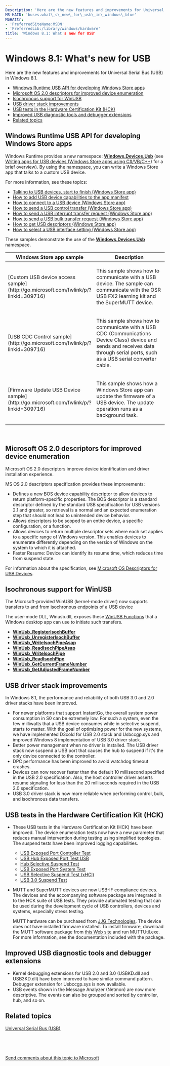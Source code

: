 ```yaml
---
Description: 'Here are the new features and improvements for Universal Serial Bus (USB) in Windows 8.1.'
MS-HAID: 'buses.what\_s\_new\_for\_usb\_in\_windows\_blue'
MSHAttr:
- 'PreferredSiteName:MSDN'
- 'PreferredLib:/library/windows/hardware'
title: 'Windows 8.1: What's new for USB'
---
```


# Windows 8.1: What's new for USB


Here are the new features and improvements for Universal Serial Bus (USB) in Windows 8.1.

-   [Windows Runtime USB API for developing Windows Store apps](#usb-sdk)
-   [Microsoft OS 2.0 descriptors for improved device enumeration](#microsoft-os-2-0-descriptors-for-improved-device-enumeration)
-   [Isochronous support for WinUSB](#usb-wdk)
-   [USB driver stack improvements](#usb-driver-stack-improvements)
-   [USB tests in the Hardware Certification Kit (HCK)](#usb-tests-in-the-hardware-certification-kit--hck-)
-   [Improved USB diagnostic tools and debugger extensions](#improved-usb-diagnostic-tools-and-debugger-extensions-)
-   [Related topics](#related-topics)

## <a href="" id="usb-sdk"></a>Windows Runtime USB API for developing Windows Store apps


Windows Runtime provides a new namespace: [**Windows.Devices.Usb**](https://msdn.microsoft.com/library/windows/apps/dn278466) (see [Writing apps for USB devices (Windows Store apps using C#/VB/C++)](https://msdn.microsoft.com/library/windows/apps/xaml/dn263144) for a brief overview). By using the namespace, you can write a Windows Store app that talks to a custom USB device.

For more information, see these topics:

-   [Talking to USB devices, start to finish (Windows Store app)](talking-to-usb-devices-start-to-finish.md)
-   [How to add USB device capabilities to the app manifest](updating-the-app-manifest-with-usb-device-capabilities.md)
-   [How to connect to a USB device (Windows Store app)](how-to-connect-to-a-usb-device--windows-store-app-.md)
-   [How to send a USB control transfer (Windows Store app)](how-to-send-a-usb-control-transfer--windows-store-app-.md)
-   [How to send a USB interrupt transfer request (Windows Store app)](how-to-send-a-usb-interrupt-transfer--windows-store-app-.md)
-   [How to send a USB bulk transfer request (Windows Store app)](how-to-send-a-usb-bulk-transfer--windows-store-app-.md)
-   [How to get USB descriptors (Windows Store app)](how-to-get-usb-descriptors--windows-store-app-.md)
-   [How to select a USB interface setting (Windows Store app)](how-to-select-a-usb-interface-setting--windows-store-app-.md)

These samples demonstrate the use of the [**Windows.Devices.Usb**](https://msdn.microsoft.com/library/windows/apps/dn278466) namespace.

<table>
<colgroup>
<col width="50%" />
<col width="50%" />
</colgroup>
<thead>
<tr class="header">
<th>Windows Store app sample</th>
<th>Description</th>
</tr>
</thead>
<tbody>
<tr class="odd">
<td><p><a href="" id="custom-usb-device-access-sample"></a>[Custom USB device access sample](http://go.microsoft.com/fwlink/p/?linkid=309716)</p></td>
<td><p>This sample shows how to communicate with a USB device. The sample can communicate with the OSR USB FX2 learning kit and the SuperMUTT device.</p></td>
</tr>
<tr class="even">
<td><p><a href="" id="usb-cdc-control-sample"></a>[USB CDC Control sample](http://go.microsoft.com/fwlink/p/?linkid=309716)</p></td>
<td><p>This sample shows how to communicate with a USB CDC (Communications Device Class) device and sends and receives data through serial ports, such as a USB serial converter cable.</p></td>
</tr>
<tr class="odd">
<td><p><a href="" id="firmware-update-usb-device-sample"></a>[Firmware Update USB Device sample](http://go.microsoft.com/fwlink/p/?linkid=309716)</p></td>
<td><p>This sample shows how a Windows Store app can update the firmware of a USB device. The update operation runs as a background task.</p></td>
</tr>
</tbody>
</table>

 

## Microsoft OS 2.0 descriptors for improved device enumeration


Microsoft OS 2.0 descriptors improve device identification and driver installation experience.

MS OS 2.0 descriptors specification provides these improvements:

-   Defines a new BOS device capability descriptor to allow devices to return platform-specific properties. The BOS descriptor is a standard descriptor defined by the standard USB specification for USB versions 2.1 and greater, so retrieval is a normal and an expected enumeration step that should not lead to unintended device behavior.
-   Allows descriptors to be scoped to an entire device, a specific configuration, or a function.
-   Allows devices to return multiple descriptor sets where each set applies to a specific range of Windows version. This enables devices to enumerate differently depending on the version of Windows on the system to which it is attached.
-   Faster Resume: Device can identify its resume time, which reduces time from suspend state.

For information about the specification, see [Microsoft OS Descriptors for USB Devices](microsoft-defined-usb-descriptors.md).

## <a href="" id="usb-wdk"></a>Isochronous support for WinUSB


The Microsoft-provided WinUSB (kernel-mode driver) now supports transfers to and from isochronous endpoints of a USB device

The user-mode DLL, Winusb.dll, exposes these [WinUSB Functions](https://msdn.microsoft.com/library/windows/hardware/ff540046#winusb) that a Windows desktop app can use to initiate such transfers.

-   [**WinUsb\_RegisterIsochBuffer**](https://msdn.microsoft.com/library/windows/hardware/dn265566)
-   [**WinUsb\_UnregisterIsochBuffer**](https://msdn.microsoft.com/library/windows/hardware/dn265567)
-   [**WinUsb\_WriteIsochPipeAsap**](https://msdn.microsoft.com/library/windows/hardware/dn265569)
-   [**WinUsb\_ReadIsochPipeAsap**](https://msdn.microsoft.com/library/windows/hardware/dn265565)
-   [**WinUsb\_WriteIsochPipe**](https://msdn.microsoft.com/library/windows/hardware/dn265568)
-   [**WinUsb\_ReadIsochPipe**](https://msdn.microsoft.com/library/windows/hardware/dn265564)
-   [**WinUsb\_GetCurrentFrameNumber**](https://msdn.microsoft.com/library/windows/hardware/dn265549)
-   [**WinUsb\_GetAdjustedFrameNumber**](https://msdn.microsoft.com/library/windows/hardware/dn265548)

## USB driver stack improvements


In Windows 8.1, the performance and reliability of both USB 3.0 and 2.0 driver stacks have been improved.

-   For newer platforms that support InstantGo, the overall system power consumption in S0 can be extremely low. For such a system, even the few milliwatts that a USB device consumes while in selective suspend, starts to matter. With the goal of optimizing power for the new systems, we have implemented D3cold for USB 2.0 stack and Usbccgp.sys and improved Windows 8 implementation of USB 3.0 driver stack.
-   Better power management when no driver is installed. The USB driver stack now suspend a USB port that causes the hub to suspend if it's the only device connected to the controller.
-   DPC performance has been improved to avoid watchdog timeout crashes.
-   Devices can now recover faster than the default 10 millisecond specified in the USB 2.0 specification. Also, the host controller driver asserts resume signaling for less than the 20 milliseconds required in the USB 2.0 specification.
-   USB 3.0 driver stack is now more reliable when performing control, bulk, and isochronous data transfers.

## USB tests in the Hardware Certification Kit (HCK)


-   These USB tests in the Hardware Certification Kit (HCK) have been improved. The device enumeration tests now have a new parameter that reduces manual intervention during testing using simplified topologies. The suspend tests have been improved logging capabilities.

    -   [USB Exposed Port Controller Test](http://msdn.microsoft.com/library/windows/hardware/hh998021.aspx)
    -   [USB Hub Exposed Port Test USB](http://msdn.microsoft.com/library/windows/hardware/jj123960.aspx)
    -   [Hub Selective Suspend Test](http://msdn.microsoft.com/library/windows/hardware/jj124844.aspx)
    -   [USB Exposed Port System Test](http://msdn.microsoft.com/library/windows/hardware/jj123655.aspx)
    -   [USB Selective Suspend Test (xHCI)](http://msdn.microsoft.com/library/windows/hardware/jj124491.aspx)
    -   [USB 3.0 Suspend Test](http://msdn.microsoft.com/library/windows/hardware/jj125210.aspx)
-   MUTT and SuperMUTT devices are now USB-IF compliance devices. The devices and the accompanying software package are integrated in to the HCK suite of USB tests. They provide automated testing that can be used during the development cycle of USB controllers, devices and systems, especially stress testing.

    MUTT hardware can be purchased from [JJG Technologies](http://jjgtechnologies.com/mutt.md). The device does not have installed firmware installed. To install firmware, download the MUTT software package from [this Web site](http://msdn.microsoft.com/windows/hardware/jj590752) and run MUTTUtil.exe. For more information, see the documentation included with the package.

## <a href="" id="improved-usb-diagnostic-tools-and-debugger-extensions-"></a>Improved USB diagnostic tools and debugger extensions


-   Kernel debugging extensions for USB 2.0 and 3.0 (USBKD.dll and USB3KD.dll) have been improved to have similar command pattern. Debugger extension for Usbccgp.sys is now available.
-   USB events shown in the Message Analyzer (Netmon) are now more descriptive. The events can also be grouped and sorted by controller, hub, and so on.

## Related topics


[Universal Serial Bus (USB)](https://msdn.microsoft.com/library/windows/hardware/ff538930)

 

 

[Send comments about this topic to Microsoft](mailto:wsddocfb@microsoft.com?subject=Documentation%20feedback%20%5Busbcon\buses%5D:%20Windows%208.1:%20What's%20new%20for%20USB%20%20RELEASE:%20%281/26/2017%29&body=%0A%0APRIVACY%20STATEMENT%0A%0AWe%20use%20your%20feedback%20to%20improve%20the%20documentation.%20We%20don't%20use%20your%20email%20address%20for%20any%20other%20purpose,%20and%20we'll%20remove%20your%20email%20address%20from%20our%20system%20after%20the%20issue%20that%20you're%20reporting%20is%20fixed.%20While%20we're%20working%20to%20fix%20this%20issue,%20we%20might%20send%20you%20an%20email%20message%20to%20ask%20for%20more%20info.%20Later,%20we%20might%20also%20send%20you%20an%20email%20message%20to%20let%20you%20know%20that%20we've%20addressed%20your%20feedback.%0A%0AFor%20more%20info%20about%20Microsoft's%20privacy%20policy,%20see%20http://privacy.microsoft.com/default.aspx. "Send comments about this topic to Microsoft")




